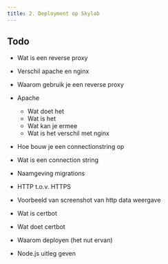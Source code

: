 ```yaml
---
title: 2. Deployment op Skylab
---
```

## Todo

- Wat is een reverse proxy
- Verschil apache en nginx
- Waarom gebruik je een reverse proxy
- Apache
	- Wat doet het
	- Wat is het
	- Wat kan je ermee
	- Wat is het verschil met nginx


- Hoe bouw je een connectionstring op
- Wat is een connection string
- Naamgeving migrations
- HTTP t.o.v. HTTPS
- Voorbeeld van screenshot van http data weergave
- Wat is certbot
- Wat doet certbot
- Waarom deployen (het nut ervan)
- Node.js uitleg geven